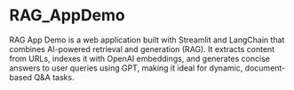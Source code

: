 # RAG_AppDemo
RAG App Demo is a web application built with Streamlit and LangChain that combines AI-powered retrieval and generation (RAG). It extracts content from URLs, indexes it with OpenAI embeddings, and generates concise answers to user queries using GPT, making it ideal for dynamic, document-based Q&amp;A tasks.
